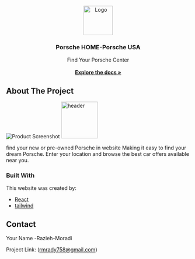  
<br/>
<div align="center">
<a href="https://github.com/ShaanCoding/ReadME-Generator">
<img src="src/assets/img/imge1.avif" alt="Logo" width="80" height="80">
</a>
<h3 align="center">Porsche HOME-Porsche USA</h3>
<p align="center">
Find Your Porsche Center
<br/>
<br/>
<a href="https://github.com/rmrady/porsche"><strong>Explore the docs »</strong></a>

  


</p>
</div>

 ## About The Project

![Product Screenshot](src/assets/img/demo.png)
<img src="src/assets/img/demo.png" alt="header" width="100" height="100">

find your new or pre-owned Porsche in website
Making it easy to find your dream Porsche. Enter your location and browse the best car offers available near you.
 ### Built With

This website was created by:

- [React](https://reactjs.org)
- [tailwind](https://tailwind.com)
 ## Contact

Your Name -Razieh-Moradi

Project Link: (rmrady758@gmail.com)

